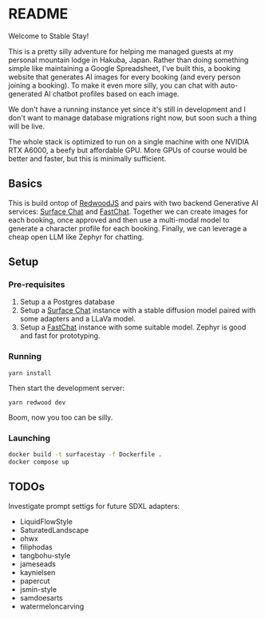 # README

Welcome to Stable Stay!

This is a pretty silly adventure for helping me managed guests at my personal
mountain lodge in Hakuba, Japan.  Rather than doing something simple like
maintaining a Google Spreadsheet, I've built this, a booking website that
generates AI images for every booking (and every person joining a booking).  To
make it even more silly, you can chat with auto-generated AI chatbot profiles
based on each image.

We don't have a running instance yet since it's still in development and I
don't want to manage database migrations right now, but soon such a thing will
be live.

The whole stack is optimized to run on a single machine with one NVIDIA RTX
A6000, a beefy but affordable GPU.  More GPUs of course would be better and
faster, but this is minimally sufficient.

## Basics

This is build ontop of [RedwoodJS](https://redwoodjs.com) and pairs with two
backend Generative AI services: [Surface
Chat](https://github.com/SurfaceData/surfacechat) and
[FastChat](https://github.com/lm-sys/FastChat).  Together we can create images
for each booking, once approved and then use a multi-modal model to generate a
character profile for each booking.  Finally, we can leverage a cheap open LLM
like Zephyr for chatting.

## Setup

### Pre-requisites

1. Setup a a Postgres database
2. Setup a [Surface Chat](https://github.com/SurfaceData/surfacechat) instance
   with a stable diffusion model paired with some adapters and a LLaVa model.
3. Setup a [FastChat](https://github.com/lm-sys/FastChat) instance with some
   suitable model.  Zephyr is good and fast for prototyping.

### Running

```
yarn install
```

Then start the development server:

```
yarn redwood dev
```

Boom, now you too can be silly.

### Launching

```sh
docker build -t surfacestay -f Dockerfile .
docker compose up
```

## TODOs

Investigate prompt settigs for future SDXL adapters:
* LiquidFlowStyle
* SaturatedLandscape
* ohwx
* filiphodas
* tangbohu-style
* jameseads
* kaynielsen
* papercut
* jsmin-style
* samdoesarts
* watermeloncarving
